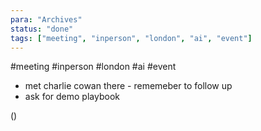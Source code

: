 ```yaml
---
para: "Archives"
status: "done"
tags: ["meeting", "inperson", "london", "ai", "event"]
---
```


#meeting #inperson #london  #ai #event
-  met charlie cowan there - rememeber to follow up
- ask for demo playbook


()